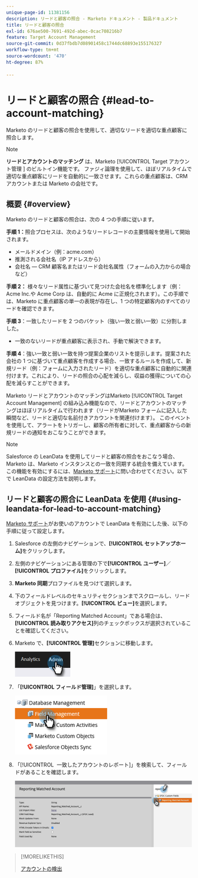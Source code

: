 ```yaml
---
unique-page-id: 11381156
description: リードと顧客の照合 - Marketo ドキュメント - 製品ドキュメント
title: リードと顧客の照合
exl-id: 676ae500-7691-492d-abec-0cac708216b7
feature: Target Account Management
source-git-commit: 0d37fbdb7d08901458c1744dc68893e155176327
workflow-type: tm+mt
source-wordcount: '470'
ht-degree: 87%

---
```


# リードと顧客の照合 {#lead-to-account-matching}

Marketo のリードと顧客の照合を使用して、適切なリードを適切な重点顧客に照合します。

>[!NOTE]
>
>**リードとアカウントのマッチング** は、Marketo [!UICONTROL Target アカウント管理 &#x200B;] のビルトイン機能です。 ファジィ論理を使用して、ほぼリアルタイムで適切な重点顧客にリードを自動的に一致させます。これらの重点顧客は、CRM アカウントまたは Marketo の会社です。

## 概要 {#overview}

Marketo のリードと顧客の照合は、次の 4 つの手順に従います。

**手順 1：**&#x200B;照合プロセスは、次のようなリードレコードの主要情報を使用して開始されます。

* メールドメイン（例：acme.com）
* 推測される会社名（IP アドレスから）
* 会社名 — CRM 顧客名またはリード会社名属性（フォームの入力からの場合など）

**手順 2：** 様々なリード属性に基づいて見つけた会社名を標準化します（例：Acme Inc.や Acme Corp は、自動的に Acme に正規化されます）。この手順では、Marketo に重点顧客の単一の表現が存在し、1 つの特定顧客内のすべてのリードを確認できます。

**手順 3**：一致したリードを 2 つのバケット（強い一致と弱い一致）に分割しました。

* 一致のないリードが重点顧客に表示され、手動で解決できます。

**手順 4**：強い一致と弱い一致を持つ提案企業のリストを提示します。提案された会社の 1 つに基づいて重点顧客を作成する場合、一致するルールを作成して、新規リード（例：フォームに入力されたリード）を適切な重点顧客に自動的に関連付けます。これにより、リードの照合の心配を減らし、収益の獲得についての心配を減らすことができます。

Marketo リードとアカウントのマッチングはMarketo [!UICONTROL Target Account Management] の組み込み機能なので、リードとアカウントのマッチングはほぼリアルタイムで行われます（リードがMarketo フォームに記入した瞬間など、リードと適切な名前付きアカウントを関連付けます）。 このイベントを使用して、アラートをトリガーし、顧客の所有者に対して、重点顧客からの新規リードの通知をおこなうことができます。

>[!NOTE]
>
>Salesforce の LeanData を使用してリードと顧客の照合をおこなう場合、Marketo は、Marketo インスタンスとの一致を同期する統合を備えています。この機能を有効にするには、[Marketo サポート](https://nation.marketo.com/t5/Support/ct-p/Support)に問い合わせてください。以下で LeanData の設定方法を説明します。

## リードと顧客の照合に LeanData を使用 {#using-leandata-for-lead-to-account-matching}

[Marketo サポート](https://nation.marketo.com/t5/Support/ct-p/Support)がお使いのアカウントで LeanData を有効にした後、以下の手順に従って設定します。

1. Salesforce の左側のナビゲーションで、**[!UICONTROL セットアップホーム]**&#x200B;をクリックします。

1. 左側のナビゲーションにある管理の下で&#x200B;**[!UICONTROL ユーザー]**／**[!UICONTROL プロファイル]**&#x200B;をクリックします。

1. **Marketo 同期**&#x200B;プロファイルを見つけて選択します。

1. 下のフィールドレベルのセキュリティセクションまでスクロールし、リードオブジェクトを見つけます。**[!UICONTROL ビュー]**&#x200B;を選択します。

1. フィールド名が「Reporting Matched Account」である場合は、**[!UICONTROL 読み取りアクセス]**&#x200B;列のチェックボックスが選択されていることを確認してください。

1. Marketo で、**[!UICONTROL 管理]**&#x200B;セクションに移動します。

   ![](assets/lead-to-account-matching-1.png)

1. 「**[!UICONTROL フィールド管理]**」を選択します。

   ![](assets/lead-to-account-matching-2.png)

1. 「[!UICONTROL &#x200B; 一致したアカウントのレポート &#x200B;]」を検索して、フィールドがあることを確認します。

   ![](assets/lead-to-account-matching-3.png)

>[!MORELIKETHIS]
>
>[アカウントの検出](/help/marketo/product-docs/target-account-management/target/named-accounts/discover-accounts.md)
